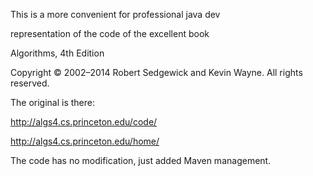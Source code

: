 This is a more convenient for professional java dev  

representation of the code of the excellent book

Algorithms, 4th Edition 

Copyright © 2002–2014 Robert Sedgewick and Kevin Wayne. All rights reserved. 

The original is there:

http://algs4.cs.princeton.edu/code/

http://algs4.cs.princeton.edu/home/


The code has no modification, just added Maven management.




